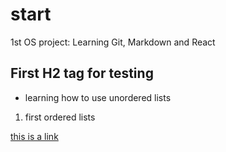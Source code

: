 # start
1st OS project: Learning Git, Markdown and React

## First H2 tag for testing
* learning how to use unordered lists
1. first ordered lists

[this is a link](www.google.com)
